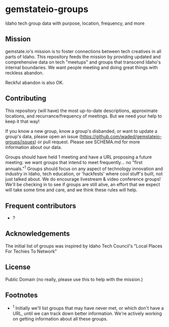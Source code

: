 # gemstateio-groups
Idaho tech group data with purpose, location, frequency, and more

## Mission
gemstate.io's mission is to foster connections between tech creatives in all parts of Idaho. This repository feeds the mission by providing updated and comprehensive data on tech "meetups" and groups that transcend Idaho's internal boundaries. We want people meeting and doing great things with reckless abandon.

Reckful abandon is also OK.

## Contributing
This repository (will have) the most up-to-date descriptions, approximate locations, and recurrance/frequency of meetings. But we need your help to keep it that way! 

If you know a new group, know a group's disbanded, or want to update a group's data, please open an issue (https://github.com/waded/gemstateio-groups/issues) or pull request. Please see SCHEMA.md for more information about our data.

Groups should have held 1 meeting and have a URL proposing a future meeting: we want groups that intend to meet frequently... no "first annuals."<sup>1</sup> Groups should focus on any aspect of technology innovation and industry in Idaho, tech education, or 'hackfests' where cool stuff's built, not just talked about. We do encourage livestream & video conference groups! We'll be checking in to see if groups are still alive, an effort that we expect will take some time and care, and we think these rules will help.

## Frequent contributors
- ?

## Acknowledgements
The initial list of groups was inspired by Idaho Tech Council's "Local Places For Techies To Network"

## License
Public Domain (no really, please use this to help with the mission.)

## Footnotes
- <sup>1</sup> Initially we'll list groups that may have never met, or which don't have a URL, until we can track down better information. We're actively working on getting information about all these groups.
